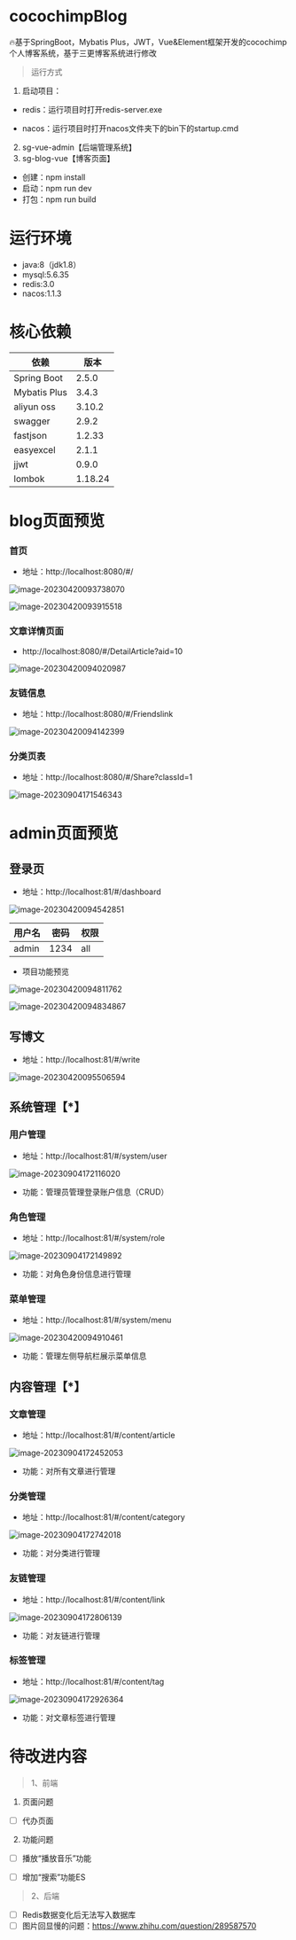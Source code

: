 # cocochimpBlog
🔥基于SpringBoot，Mybatis Plus，JWT，Vue&Element框架开发的cocochimp个人博客系统，基于三更博客系统进行修改
>运行方式

1. 启动项目：

* redis：运行项目时打开redis-server.exe

* nacos：运行项目时打开nacos文件夹下的bin下的startup.cmd

2. sg-vue-admin【后端管理系统】
3. sg-blog-vue【博客页面】

* 创建：npm install
* 启动：npm run dev
* 打包：npm run build



# 运行环境

- java:8（jdk1.8）
- mysql:5.6.35
- redis:3.0
- nacos:1.1.3



# 核心依赖

| 依赖         | 版本    |
| ------------ | ------- |
| Spring Boot  | 2.5.0   |
| Mybatis Plus | 3.4.3   |
| aliyun oss   | 3.10.2  |
| swagger      | 2.9.2   |
| fastjson     | 1.2.33  |
| easyexcel    | 2.1.1   |
| jjwt         | 0.9.0   |
| lombok       | 1.18.24 |



# blog页面预览

### 首页

* 地址：http://localhost:8080/#/

![image-20230420093738070](https://cocochimp-img.oss-cn-beijing.aliyuncs.com/23-03/20230420093738.png)

![image-20230420093915518](https://cocochimp-img.oss-cn-beijing.aliyuncs.com/23-03/20230420093915.png)



### 文章详情页面

* http://localhost:8080/#/DetailArticle?aid=10

![image-20230420094020987](https://cocochimp-img.oss-cn-beijing.aliyuncs.com/23-03/20230420094021.png)



### 友链信息

* 地址：http://localhost:8080/#/Friendslink

![image-20230420094142399](https://cocochimp-img.oss-cn-beijing.aliyuncs.com/23-03/20230420094142.png)



### 分类页表

* 地址：http://localhost:8080/#/Share?classId=1

![image-20230904171546343](https://cocochimp-img.oss-cn-beijing.aliyuncs.com/23-03/20230904171553.png)



# admin页面预览

## 登录页

* 地址：http://localhost:81/#/dashboard

![image-20230420094542851](https://cocochimp-img.oss-cn-beijing.aliyuncs.com/23-03/20230420094543.png)

| 用户名 | 密码 | 权限 |
| ------ | ---- | ---- |
| admin  | 1234 | all  |

* 项目功能预览

![image-20230420094811762](https://cocochimp-img.oss-cn-beijing.aliyuncs.com/23-03/20230420094811.png)

![image-20230420094834867](https://cocochimp-img.oss-cn-beijing.aliyuncs.com/23-03/20230420094834.png)



## 写博文

* 地址：http://localhost:81/#/write

![image-20230420095506594](https://cocochimp-img.oss-cn-beijing.aliyuncs.com/23-03/20230420095506.png)



## 系统管理【*】

### 用户管理

* 地址：http://localhost:81/#/system/user

![image-20230904172116020](https://cocochimp-img.oss-cn-beijing.aliyuncs.com/23-03/20230904172116.png)

* 功能：管理员管理登录账户信息（CRUD）



### 角色管理

* 地址：http://localhost:81/#/system/role

![image-20230904172149892](https://cocochimp-img.oss-cn-beijing.aliyuncs.com/23-03/20230904172149.png)

* 功能：对角色身份信息进行管理



### 菜单管理

* 地址：http://localhost:81/#/system/menu

![image-20230420094910461](https://cocochimp-img.oss-cn-beijing.aliyuncs.com/23-03/20230420094910.png)

* 功能：管理左侧导航栏展示菜单信息



## 内容管理【*】

### 文章管理

* 地址：http://localhost:81/#/content/article

![image-20230904172452053](https://cocochimp-img.oss-cn-beijing.aliyuncs.com/23-03/20230904172452.png)

* 功能：对所有文章进行管理



### 分类管理

* 地址：http://localhost:81/#/content/category

![image-20230904172742018](https://cocochimp-img.oss-cn-beijing.aliyuncs.com/23-03/20230904172742.png)

* 功能：对分类进行管理



### 友链管理

* 地址：http://localhost:81/#/content/link

![image-20230904172806139](https://cocochimp-img.oss-cn-beijing.aliyuncs.com/23-03/20230904172806.png)

* 功能：对友链进行管理



### 标签管理

* 地址：http://localhost:81/#/content/tag

![image-20230904172926364](https://cocochimp-img.oss-cn-beijing.aliyuncs.com/23-03/20230904172926.png)

* 功能：对文章标签进行管理



# 待改进内容

> 1、前端

1. 页面问题

- [ ] 代办页面

2. 功能问题

- [ ] 播放“播放音乐”功能
- [ ] 增加“搜索”功能ES



> 2、后端

- [ ] Redis数据变化后无法写入数据库
- [ ] 图片回显慢的问题：https://www.zhihu.com/question/289587570
